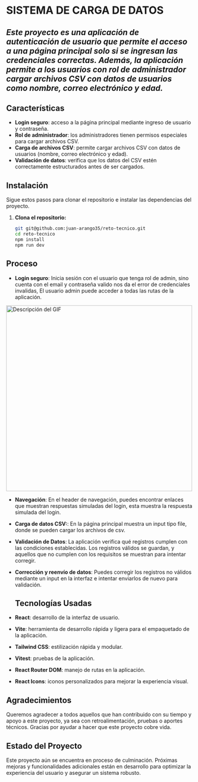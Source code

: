# SISTEMA DE CARGA DE DATOS
## _Este proyecto es una aplicación de autenticación de usuario que permite el acceso a una página principal solo si se ingresan las credenciales correctas. Además, la aplicación permite a los usuarios con rol de **administrador** cargar archivos CSV con datos de usuarios como nombre, correo electrónico y edad._

## Características

- **Login seguro**: acceso a la página principal mediante ingreso de usuario y contraseña.
- **Rol de administrador**: los administradores tienen permisos especiales para cargar archivos CSV.
- **Carga de archivos CSV**: permite cargar archivos CSV con datos de usuarios (nombre, correo electrónico y edad).
- **Validación de datos**: verifica que los datos del CSV estén correctamente estructurados antes de ser cargados.
## Instalación

Sigue estos pasos para clonar el repositorio e instalar las dependencias del proyecto.

1. **Clona el repositorio:**

   ```bash
   git git@github.com:juan-arango35/reto-tecnico.git
   cd reto-tecnico
   npm install
   npm run dev

## Proceso
- **Login seguro**: Inicia sesión con el usuario que tenga rol de admin, sino cuenta con el email y  contraseña valido nos da el error de credenciales invalidas,  El usuario admin puede acceder a todas las rutas de la aplicación.

<img src="./public/login.gif" alt="Descripción del GIF" width="500"/>

- **Navegación**: En el header de navegación, puedes encontrar enlaces que muestran respuestas simuladas del login, esta muestra la respuesta simulada del login.
  
- **Carga de datos CSV:**: En la página principal muestra un input tipo file, donde se pueden cargar los archivos de csv.
  
- **Validación de Datos**: La aplicación verifica qué registros cumplen con las condiciones establecidas. Los registros válidos se guardan, y aquellos que no cumplen con los requisitos se muestran para intentar corregir.

- **Corrección y reenvío de datos**: Puedes corregir los registros no válidos mediante un input en la interfaz e intentar enviarlos de nuevo para validación.

  ## Tecnologías Usadas

- **React**: desarrollo de la interfaz de usuario.
- **Vite**: herramienta de desarrollo rápida y ligera para el empaquetado de la aplicación.
- **Tailwind CSS**: estilización rápida y modular.
- **Vitest**: pruebas de la aplicación.
- **React Router DOM**: manejo de rutas en la aplicación.
- **React Icons**: iconos personalizados para mejorar la experiencia visual.
  
## Agradecimientos

  Queremos agradecer a todos aquellos que han contribuido con su tiempo y apoyo a este proyecto, ya sea con retroalimentación, pruebas o aportes técnicos. Gracias por ayudar a hacer que este proyecto cobre vida.

## Estado del Proyecto

Este proyecto aún se encuentra en proceso de culminación. Próximas mejoras y funcionalidades adicionales están en desarrollo para optimizar la experiencia del usuario y asegurar un sistema robusto.
